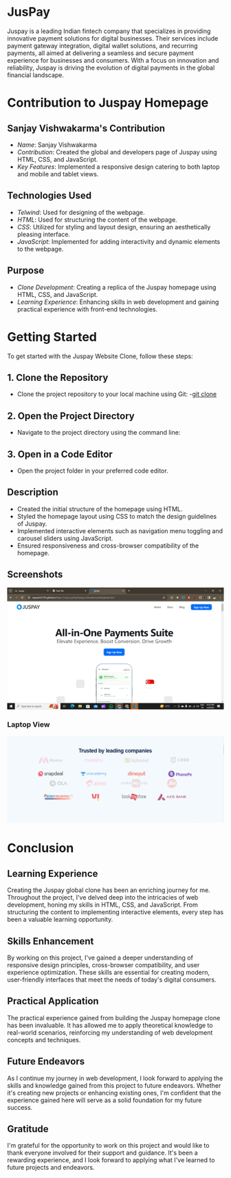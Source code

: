 # JusPay

Juspay is a leading Indian fintech company that specializes in providing innovative payment solutions for digital businesses. Their services include payment gateway integration, digital wallet solutions, and recurring payments, all aimed at delivering a seamless and secure payment experience for businesses and consumers. With a focus on innovation and reliability, Juspay is driving the evolution of digital payments in the global financial landscape.


# Contribution to Juspay Homepage

## Sanjay Vishwakarma's Contribution
- *Name*: Sanjay Vishwakarma
- *Contribution*: Created the global and developers page of Juspay using HTML, CSS, and JavaScript.
- *Key Features*: Implemented a responsive design catering to both laptop and mobile and tablet views.



## Technologies Used
- *Telwind*: Used for designing  of the webpage.
- *HTML*: Used for structuring the content of the webpage.
- *CSS*: Utilized for styling and layout design, ensuring an aesthetically pleasing interface.
- *JavaScript*: Implemented for adding interactivity and dynamic elements to the webpage.

## Purpose
- *Clone Development*: Creating a replica of the Juspay homepage using HTML, CSS, and JavaScript.
- *Learning Experience*: Enhancing skills in web development and gaining practical experience with front-end technologies.

# Getting Started

To get started with the Juspay Website Clone, follow these steps:

## 1. Clone the Repository
- Clone the project repository to your local machine using Git:
-[git clone](https://github.com/Raaazamit1701/Major_Project_jusPay.git)

## 2. Open the Project Directory
- Navigate to the project directory using the command line:


## 3. Open in a Code Editor
- Open the project folder in your preferred code editor.


## Description
- Created the initial structure of the homepage using HTML.
- Styled the homepage layout using CSS to match the design guidelines of Juspay.
- Implemented interactive elements such as navigation menu toggling and carousel sliders using JavaScript.
- Ensured responsiveness and cross-browser compatibility of the homepage.

## Screenshots
![global Screenshot](./dist/Assets/readmeImages/Screenshot%20(487).png)

### Laptop View
![Laptop View](/images/laptop_view.PNG)


# Conclusion

## Learning Experience
Creating the Juspay global clone has been an enriching journey for me. Throughout the project, I've delved deep into the intricacies of web development, honing my skills in HTML, CSS, and JavaScript. From structuring the content to implementing interactive elements, every step has been a valuable learning opportunity.

## Skills Enhancement
By working on this project, I've gained a deeper understanding of responsive design principles, cross-browser compatibility, and user experience optimization. These skills are essential for creating modern, user-friendly interfaces that meet the needs of today's digital consumers.

## Practical Application
The practical experience gained from building the Juspay homepage clone has been invaluable. It has allowed me to apply theoretical knowledge to real-world scenarios, reinforcing my understanding of web development concepts and techniques.

## Future Endeavors
As I continue my journey in web development, I look forward to applying the skills and knowledge gained from this project to future endeavors. Whether it's creating new projects or enhancing existing ones, I'm confident that the experience gained here will serve as a solid foundation for my future success.

## Gratitude
I'm grateful for the opportunity to work on this project and would like to thank everyone involved for their support and guidance. It's been a rewarding experience, and I look forward to applying what I've learned to future projects and endeavors.
